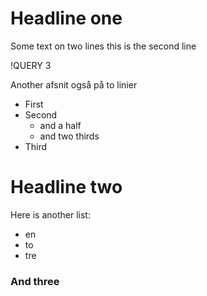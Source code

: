 
# Headline one

Some text on two lines
this is the second line

!QUERY 3

   Another afsnit
også på to linier

 * First
 * Second
   - and a half
   - and two thirds
 * Third

# Headline two

Here is another list:
 + en
 + to
 + tre
### And three
